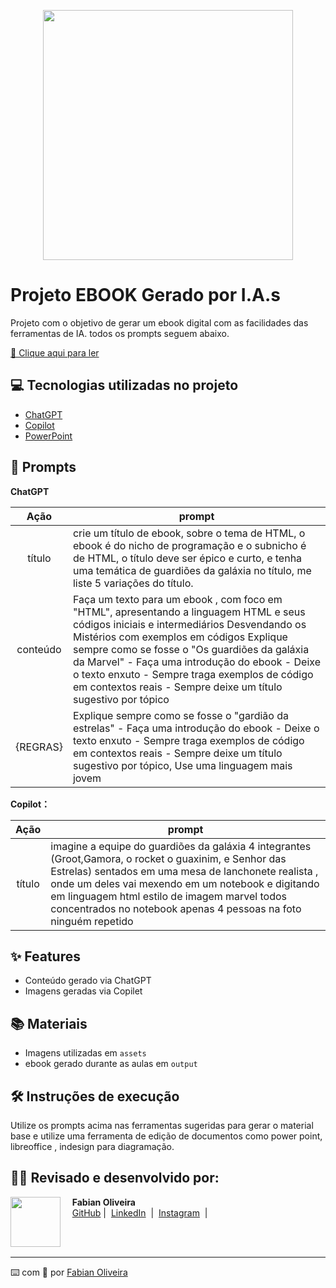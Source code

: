 <p align="center">
<img 
    src="./assets/banner.png"
    width="400"  
/>
</p>

# Projeto EBOOK Gerado por I.A.s

Projeto com o objetivo de gerar um ebook digital com as facilidades das ferramentas de IA. todos os prompts
seguem abaixo.

<a href="https://github.com/felipeAguiarCode/prompts-recipe-to-create-a-ebook/blob/main/output/ebook%20-%20css%20jedi%20output.pdf" title="View PDF now"> 📙  Clique aqui para ler</a>

## 💻 Tecnologias utilizadas no projeto

- [ChatGPT](https://chat.openai.com/) 
- [Copilot](https://copilot.microsoft.com/)
- [PowerPoint](https://www.microsoft.com/en/microsoft-365/powerpoint)

## 🧠 Prompts


<strong> ChatGPT </strong>


|   Ação   | prompt                                                                                                                                                                                                                                                                         |
| :------: | ------------------------------------------------------------------------------------------------------------------------------------------------------------------------------------------------------------------------------------------------------------------------------ |
|  título  | crie um título de ebook, sobre o tema de HTML, o ebook é do nicho de programação e o subnicho é de HTML, o título deve ser épico e curto, e tenha uma temática de guardiões da galáxia no título, me liste 5 variações do título.                                             |
| conteúdo | Faça um texto para um ebook , com foco em "HTML", apresentando a linguagem HTML e seus códigos iniciais e intermediários Desvendando os Mistérios com exemplos em códigos Explique sempre como se fosse o "Os guardiões da galáxia da Marvel" - Faça uma introdução do ebook - Deixe o texto enxuto - Sempre traga exemplos de código em contextos reais - Sempre deixe um título sugestivo por tópico|
| {REGRAS}  | Explique sempre como se fosse o "gardião da estrelas" - Faça uma introdução do ebook - Deixe o texto enxuto - Sempre traga exemplos de código em contextos reais - Sempre deixe um título sugestivo por tópico, Use uma linguagem mais jovem


<strong> Copilot：</strong>

|  Ação  | prompt                                                                                 |
| :----: | -------------------------------------------------------------------------------------- |
| título | imagine a equipe do guardiões da galáxia 4 integrantes (Groot,Gamora,  o rocket o guaxinim, e Senhor das Estrelas) sentados em uma mesa de lanchonete realista , onde um deles vai mexendo em um notebook  e digitando  em linguagem html estilo de imagem marvel todos concentrados no notebook apenas 4 pessoas na foto ninguém repetido|

## ✨ Features

- Conteúdo gerado via ChatGPT
- Imagens geradas via Copilet 

## 📚 Materiais

- Imagens utilizadas em `assets`
- ebook gerado durante as aulas em `output`

## 🛠️ Instruções de execução

Utilize os prompts acima nas ferramentas sugeridas para gerar o material base e utilize uma ferramenta de edição de documentos como power point, libreoffice , indesign para diagramação.

## 👨‍💻 Revisado e desenvolvido por:

<p>
    <img 
      align=left 
      margin=10 
      width=80 
      src="https://avatars.githubusercontent.com/u/169504856?s=96&v=4"
    />
    <p>&nbsp&nbsp&nbsp <strong> Fabian Oliveira <br> </strong>
    &nbsp&nbsp&nbsp
    <a href="https://github.com/fabian-oliveira">
    GitHub</a>&nbsp;|&nbsp;
    <a href="https://www.linkedin.com/in/fabianoliveirape/">LinkedIn</a>
&nbsp;|&nbsp;
    <a href="https://www.instagram.com/proffabian_/">
    Instagram</a>
&nbsp;|&nbsp;</p>
</p>
<br/><br/>
<p>

---

⌨️ com 🧡 por [Fabian Oliveira](https://github.com/fabian-oliveira)
